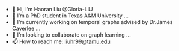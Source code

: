 - 👋 Hi, I’m Haoran Liu @Gloria-LIU
- 👀 I’m a PhD student in Texas A&M University ...
- 🌱 I’m currently working on temporal graphs advised by Dr.James Caverlee ...
- 💞️ I’m looking to collaborate on graph learning ...
- 📫 How to reach me: liuhr99@tamu.edu

<!---
Gloria-LIU/Gloria-LIU is a ✨ special ✨ repository because its `README.md` (this file) appears on your GitHub profile.
You can click the Preview link to take a look at your changes.
--->
